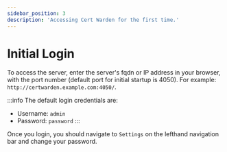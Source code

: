 ```yaml
---
sidebar_position: 3
description: 'Accessing Cert Warden for the first time.'
---
```


# Initial Login

To access the server, enter the server's fqdn or IP address in your browser, 
with the port number (default port for initial startup is 4050). For example: 
`http://certwarden.example.com:4050/`.

:::info
The default login credentials are:
- Username: `admin`
- Password: `password`
:::

Once you login, you should navigate to `Settings` on the lefthand navigation
bar and change your password.
